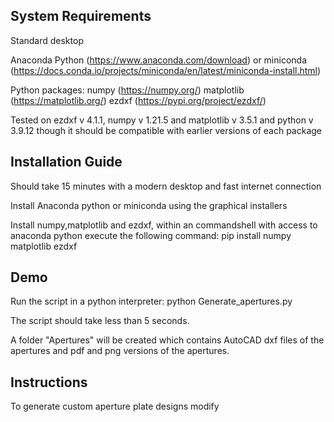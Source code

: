 System Requirements
-------------------
Standard desktop

Anaconda Python (https://www.anaconda.com/download) or miniconda (https://docs.conda.io/projects/miniconda/en/latest/miniconda-install.html)

Python packages:
numpy (https://numpy.org/)
matplotlib (https://matplotlib.org/)
ezdxf (https://pypi.org/project/ezdxf/)

Tested on ezdxf v 4.1.1, numpy v 1.21.5 and matplotlib v 3.5.1 and python v 3.9.12 though it should be compatible with earlier versions of each package


Installation Guide
------------------
Should take 15 minutes with a modern desktop and fast internet connection

Install Anaconda python or miniconda using the graphical installers

Install numpy,matplotlib and ezdxf, within an commandshell with access to anaconda python execute the following command:
pip install numpy matplotlib ezdxf

Demo
----
Run the script in a python interpreter:
python Generate_apertures.py

The script should take less than 5 seconds.

A folder "Apertures" will be created which contains AutoCAD dxf files of the apertures and pdf and png versions of the apertures.

Instructions
------------
To generate custom aperture plate designs modify



